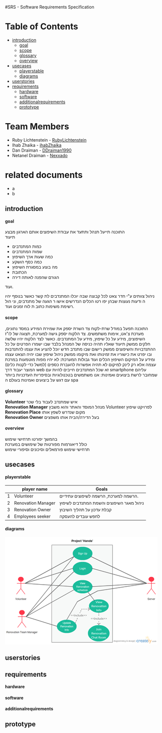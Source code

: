 #SRS - Software Requirements Specification
 
Table of Contents
=================

  * [introduction](#introduction)
    * [goal](#goal)
    * [scope](#scope)
    * [glossary](#glossary)
    * [overview](#overview)
  * [usecases](#usecases)
    * [playerstable](#playerstable)
    * [diagrams](#diagrams)
  * [userstories](#userstories)
  * [requirements](#requirements)
    * [hardware](#hardware)
    * [software](#software) 
    * [additionalrequirements](#additionalrequirements)
    * [prototype](#prototype)

Team Members
============
* Ruby Lichtenstein - <a href="https://github.com/RubyLichtenstein" target="_blank">RubyLichtenstein</a>
* Ihab Zhaika - <a href="https://github.com/ihabZhaika" target="_blank">ihabZhaika</a>
* Dan Draiman - <a href="https://github.com/DDraiman1990" target="_blank">DDraiman1990</a>
* Netanel Draiman - <a href="https://github.com/Nexxado" target="_blank">Nexxado</a>

related documents
=================
 * a
 * b 
 


## introduction

#### goal

התוכנה תייעל תנהל ותתעד את עבודת השיפוצים אותם הארגון מבצע
</br>
תיעוד
 
 * כמות המתנדבים
 * שמות המתנדבים
 * כמה שעות ארך השיפוץ
 * כמה כסף הושקע
 * מה בוצע במסגרת השיפוץ
 * הכתובת
 * הגורם שהפנה לאותה דירה

ועוד.

ניהול צוותים
ע"י חדר צאט לכל קבוצה
שבה יוכלו המתנדבים לת
קשר כאשר בנוסף יהיו ה
ודעות נעוצות שבהן יפו
רטו הכלים הנדרשים אישו
ר הגעה של מתנדבים, וני
הול רשימת משימות  כתוב
ת לוח זמנים ועוד.
 
#### scope

התוכנה תפעל במודל שרת-לקוח 
צד השרת יספק את שמירת המידע במסד נתונים, מערכת צ'אט, אימות משתמשים.
צד הלקוח יספק גישה למערכת, תצוגה של לו"ז השיפוצים, מידע על כל שיפוץ, מידע על המתנדבים.
כאשר לצד הלקוח יהיו שלשה חלקים 
ממשק תיעוד שאליו תהיה כניסה של המנהל בלבד שבו ישמרו הפרטים על כל ההתנדבויות והשיפוצים 
ממשק רישום שבו מתנדב חדש יוכל להציע את עצמו להתנדבות ובו יפרט את כישוריו את זמינותו ואת מיקומו 
ממשק ניהול שיפוץ שבו יהיה הצאט עצמו ומידע על המיקום השיפוץ הכלים ועוד 
גבולות המערכת:
לא יהיו מפות מוטמעות במרכת עצמה אלא רק לינק למיקום 
לא תהיה אפשרות להעברת כספים (למשל כדי לקנות כלים) 
המוצר יעבוד דרך web  זא שכל המתנדבים חייבים להיות עם  smartphone עליהם שמחובר לרשת 
ביצועים ואמינות:
אנו משתמשים בטכנולוגיות ובסיפריות העדכניות ביותר עם דגש על ביצועים ואמינות בעולם ה spa 

#### glossary 

**Volunteer**  איש שמתנדב לעבוד בלי שכר
</br>
**Renovation Manager** מנהל המוסד והאתר והוא משבץ Volunteer לפרויקט שיפוץ
</br>
**Renovation Place** מקום שנדרש לשפץ אותו
</br>
**Renovation Owner** בעל הדירה/הבית אותו משפצים
</br>

#### overview

בהמשך יפורטו תרחישי שימוש 
</br>
כולל דיאגרמות מפורטות של שימושים במערכת 
</br>
תרחישי שימוש פורמאלים וסיכונים וסיפורי שימוש 


## usecases
 

#### playerstable 
|    |player name     | Goals | 
|----|----------------|-------|
| 1  | Volunteer  |  הרשמה למערכת, הרשמה לשיפוצים עתידיים. | 
| 2 | Renovation Manager  | ניהול מאגר השיפוצים והשמת המתנדבים לשיפוץ | 
| 3 | Renovation Owner | קבלת עדכון על תהליך השיבוץ |  
| 4 | Employees seeker | לחפש עובדים להעסקה |  

#### diagrams

![uml_d](https://github.com/Nexxado/ProjectHands/blob/master/documents/uml-d.png)

## userstories 
## requirements 
#### hardware  
#### software 
#### additionalrequirements 
## prototype 

 
